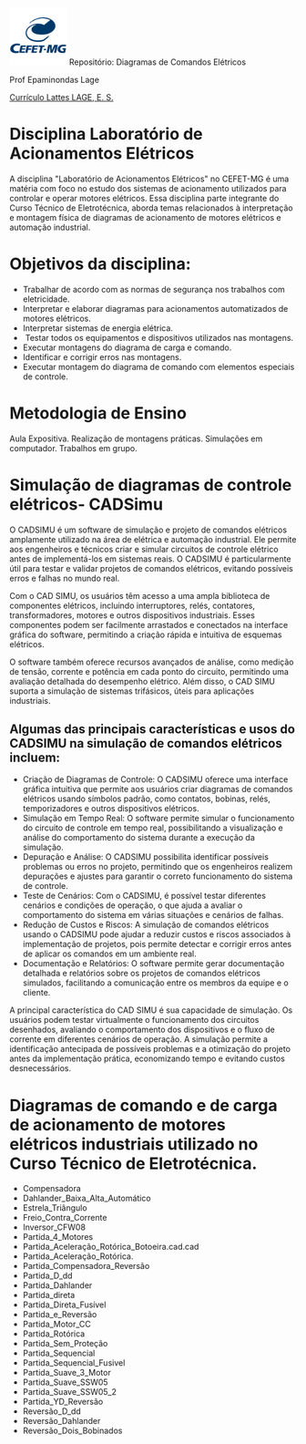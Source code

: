 <img src="https://github.com/Epaminondaslage/OpenPLC/blob/master/img/Logo_CEFET-MG.png" width="20%">
Repositório: Diagramas de Comandos Elétricos</p>
Prof Epaminondas Lage</p>
<a href="http://lattes.cnpq.br/7787341723868111"> Currículo Lattes LAGE, E. S.</a> </p>

# Disciplina Laboratório de Acionamentos Elétricos 

A disciplina "Laboratório de Acionamentos Elétricos" no CEFET-MG  é uma matéria com foco no estudo dos sistemas de acionamento utilizados para controlar e operar motores elétricos. Essa disciplina parte integrante do Curso Técnico de Eletrotécnica, aborda temas relacionados à interpretação e montagem física de diagramas de acionamento de motores elétricos e automação industrial.

# Objetivos da disciplina:

* Trabalhar de acordo com as normas de segurança nos trabalhos com eletricidade.
* Interpretar e elaborar diagramas para acionamentos automatizados de motores elétricos.
* Interpretar sistemas de energia elétrica.
*  Testar todos os equipamentos e dispositivos utilizados nas montagens.
* Executar montagens do diagrama de carga e comando.
* Identificar e corrigir erros nas montagens.
* Executar montagem do diagrama de comando com elementos especiais de controle. 

# Metodologia de Ensino 

Aula Expositiva. Realização de montagens práticas. Simulações em computador. Trabalhos em grupo.

# Simulação de diagramas de controle elétricos- CADSimu

O CADSIMU é um software de simulação e projeto de comandos elétricos amplamente utilizado na área de elétrica e automação industrial. Ele permite aos engenheiros e técnicos criar e simular circuitos de controle elétrico antes de implementá-los em sistemas reais. O CADSIMU é particularmente útil para testar e validar projetos de comandos elétricos, evitando possíveis erros e falhas no mundo real.

Com o CAD SIMU, os usuários têm acesso a uma ampla biblioteca de componentes elétricos, incluindo interruptores, relés, contatores, transformadores, motores e outros dispositivos industriais. Esses componentes podem ser facilmente arrastados e conectados na interface gráfica do software, permitindo a criação rápida e intuitiva de esquemas elétricos.

O software também oferece recursos avançados de análise, como medição de tensão, corrente e potência em cada ponto do circuito, permitindo uma avaliação detalhada do desempenho elétrico. Além disso, o CAD SIMU suporta a simulação de sistemas trifásicos, úteis para aplicações industriais.

## Algumas das principais características e usos do CADSIMU na simulação de comandos elétricos incluem:

* Criação de Diagramas de Controle: O CADSIMU oferece uma interface gráfica intuitiva que permite aos usuários criar diagramas de comandos elétricos usando símbolos padrão, como contatos, bobinas, relés, temporizadores e outros dispositivos elétricos.
* Simulação em Tempo Real: O software permite simular o funcionamento do circuito de controle em tempo real, possibilitando a visualização e análise do comportamento do sistema durante a execução da simulação.
* Depuração e Análise: O CADSIMU possibilita identificar possíveis problemas ou erros no projeto, permitindo que os engenheiros realizem depurações e ajustes para garantir o correto funcionamento do sistema de controle.
* Teste de Cenários: Com o CADSIMU, é possível testar diferentes cenários e condições de operação, o que ajuda a avaliar o comportamento do sistema em várias situações e cenários de falhas.
* Redução de Custos e Riscos: A simulação de comandos elétricos usando o CADSIMU pode ajudar a reduzir custos e riscos associados à implementação de projetos, pois permite detectar e corrigir erros antes de aplicar os comandos em um ambiente real.
* Documentação e Relatórios: O software permite gerar documentação detalhada e relatórios sobre os projetos de comandos elétricos simulados, facilitando a comunicação entre os membros da equipe e o cliente.

A principal característica do CAD SIMU é sua capacidade de simulação. Os usuários podem testar virtualmente o funcionamento dos circuitos desenhados, avaliando o comportamento dos dispositivos e o fluxo de corrente em diferentes cenários de operação. A simulação permite a identificação antecipada de possíveis problemas e a otimização do projeto antes da implementação prática, economizando tempo e evitando custos desnecessários.

# Diagramas de comando e de carga de acionamento de motores elétricos industriais utilizado no Curso Técnico de Eletrotécnica.

* Compensadora
* Dahlander_Baixa_Alta_Automático
* Estrela_Triângulo
* Freio_Contra_Corrente
* Inversor_CFW08
* Partida_4_Motores
* Partida_Aceleração_Rotórica_Botoeira.cad.cad
* Partida_Aceleração_Rotórica.
* Partida_Compensadora_Reversão
* Partida_D_dd
* Partida_Dahlander
* Partida_direta
* Partida_Direta_Fusível
* Partida_e_Reversão
* Partida_Motor_CC
* Partida_Rotórica
* Partida_Sem_Proteção
* Partida_Sequencial
* Partida_Sequencial_Fusivel
* Partida_Suave_3_Motor
* Partida_Suave_SSW05
* Partida_Suave_SSW05_2
* Partida_YD_Reversão
* Reversão_D_dd
* Reversão_Dahlander
* Reversão_Dois_Bobinados

